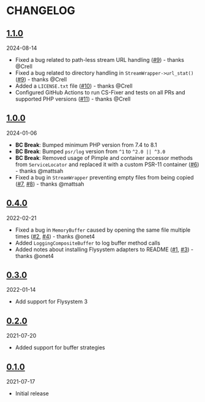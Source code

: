 # CHANGELOG

## [1.1.0](https://github.com/elazar/flystream/releases/tag/1.1.0)

2024-08-14

* Fixed a bug related to path-less stream URL handling ([#9](https://github.com/elazar/flystream/pull/9)) - thanks @Crell
* Fixed a bug related to directory handling in `StreamWrapper->url_stat()` ([#9](https://github.com/elazar/flystream/pull/9)) - thanks @Crell
* Added a `LICENSE.txt` file ([#10](https://github.com/elazar/flystream/pull/10)) - thanks @Crell
* Configured GitHub Actions to run CS-Fixer and tests on all PRs and supported PHP versions ([#11](https://github.com/elazar/flystream/pull/11)) - thanks @Crell

## [1.0.0](https://github.com/elazar/flystream/releases/tag/1.0.0)

2024-01-06

* **BC Break**: Bumped minimum PHP version from 7.4 to 8.1
* **BC Break**: Bumped `psr/log` version from `^1` to `^2.0 || ^3.0`
* **BC Break**: Removed usage of Pimple and container accessor methods from `ServiceLocator` and replaced it with a custom PSR-11 container ([#6](https://github.com/elazar/flystream/issues/6)) - thanks @mattsah
* Fixed a bug in `StreamWrapper` preventing empty files from being copied ([#7](https://github.com/elazar/flystream/issues/7), [#8](https://github.com/elazar/flystream/pull/8)) - thanks @mattsah

## [0.4.0](https://github.com/elazar/flystream/releases/tag/0.4.0)

2022-02-21

* Fixed a bug in `MemoryBuffer` caused by opening the same file multiple times ([#2](https://github.com/elazar/flystream/issues/2), [#4](https://github.com/elazar/flystream/pull/4)) - thanks @onet4
* Added `LoggingCompositeBuffer` to log buffer method calls
* Added notes about installing Flysystem adapters to README ([#1](https://github.com/elazar/flystream/issues/1), [#3](https://github.com/elazar/flystream/pull/3)) - thanks @onet4

## [0.3.0](https://github.com/elazar/flystream/releases/tag/0.3.0)

2022-01-14

* Add support for Flysystem 3

## [0.2.0](https://github.com/elazar/flystream/releases/tag/0.2.0)

2021-07-20

* Added support for buffer strategies

## [0.1.0](https://github.com/elazar/flystream/releases/tag/0.1.0)

2021-07-17

* Initial release

